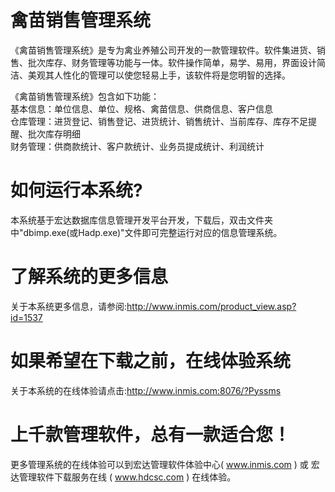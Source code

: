 # 禽苗销售管理系统

《禽苗销售管理系统》是专为禽业养殖公司开发的一款管理软件。软件集进货、销售、批次库存、财务管理等功能与一体。软件操作简单，易学、易用，界面设计简洁、美观其人性化的管理可以使您轻易上手，该软件将是您明智的选择。 

《禽苗销售管理系统》包含如下功能：   
基本信息：单位信息、单位、规格、禽苗信息、供商信息、客户信息   
仓库管理：进货登记、销售登记、进货统计、销售统计、当前库存、库存不足提醒、批次库存明细   
财务管理：供商款统计、客户款统计、业务员提成统计、利润统计 

# 如何运行本系统?

本系统基于宏达数据库信息管理开发平台开发，下载后，双击文件夹中"dbimp.exe(或Hadp.exe)"文件即可完整运行对应的信息管理系统。

# 了解系统的更多信息

关于本系统更多信息，请参阅:http://www.inmis.com/product_view.asp?id=1537

# 如果希望在下载之前，在线体验系统

关于本系统的在线体验请点击:http://www.inmis.com:8076/?Pyssms

# 上千款管理软件，总有一款适合您！

更多管理系统的在线体验可以到宏达管理软件体验中心( www.inmis.com ) 或 宏达管理软件下载服务在线 ( www.hdcsc.com ) 在线体验。

